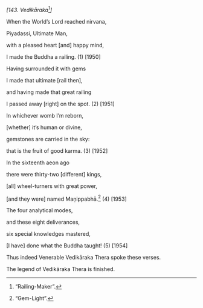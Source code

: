 *\[143. Vedikāraka*[^1]*\]*

When the World’s Lord reached nirvana,

Piyadassi, Ultimate Man,

with a pleased heart \[and\] happy mind,

I made the Buddha a railing. (1) \[1950\]

Having surrounded it with gems

I made that ultimate \[rail then\],

and having made that great railing

I passed away \[right\] on the spot. (2) \[1951\]

In whichever womb I’m reborn,

\[whether\] it’s human or divine,

gemstones are carried in the sky:

that is the fruit of good karma. (3) \[1952\]

In the sixteenth aeon ago

there were thirty-two \[different\] kings,

\[all\] wheel-turners with great power,

\[and they were\] named Maṇippabhā.[^2] (4) \[1953\]

The four analytical modes,

and these eight deliverances,

six special knowledges mastered,

\[I have\] done what the Buddha taught! (5) \[1954\]

Thus indeed Venerable Vedikāraka Thera spoke these verses.

The legend of Vedikāraka Thera is finished.

[^1]: “Railing-Maker”.

[^2]: “Gem-Light”.
